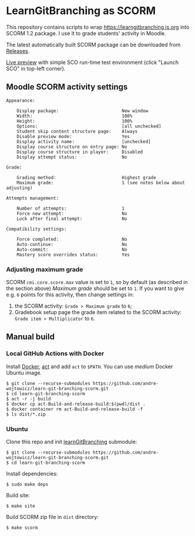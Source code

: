 # LearnGitBranching as SCORM

This repository contains scripts to wrap <https://learngitbranching.js.org> into SCORM 1.2 package. I use it to grade students' activity in Moodle.

The latest automatically built SCORM package can be downloaded from [Releases](https://github.com/andre-wojtowicz/learn-git-branching-scorm/releases).

[Live preview](https://andre-wojtowicz.github.io/learn-git-branching-scorm/) with simple SCO run-time test environment (click "Launch SCO" in top-left corner).

## Moodle SCORM activity settings

```plaintext
Appearance:

    Display package:                        New window
    Width:                                  100%
    Height:                                 100%
    Options:                                [all unchecked]
    Student skip content structure page:    Always
    Disable preview mode:                   Yes
    Display activity name:                  [unchecked]
    Display course structure on entry page: No
    Display course structure in player:     Disabled
    Display attempt status:                 No

Grade:

    Grading method:                         Highest grade
    Maximum grade:                          1 (see notes below about adjusting)

Attempts management:

    Number of attempts:                     1
    Force new attempt:                      No
    Lock after final attempt:               No

Compatibility settings:

    Force completed:                        No
    Auto-continue:                          No
    Auto-commit:                            No
    Mastery score overrides status:         Yes
```

### Adjusting maximum grade

SCORM `cmi.core.score.max` value is set to `1`, so by default (as described in the section
above) *Maximum grade* should be set to `1`. If you want to give e.g. `6` points for this activity,
then change settings in:

1. the SCORM activity: `Grade > Maximum grade` to `6`;
2. Gradebook setup page the grade item related to the SCORM activity: `Grade item > Multiplicator` to `6`.

## Manual build

### Local GitHub Actions with Docker

Install [Docker](https://docs.docker.com/engine/install/ubuntu/), [act](https://github.com/nektos/act#bash-script) and add `act` to `$PATH`. You can use *medium* Docker Ubuntu image.

```shell
$ git clone --recurse-submodules https://github.com/andre-wojtowicz/learn-git-branching-scorm.git
$ cd learn-git-branching-scorm
$ act -r -j build
$ docker cp act-Build-and-release-build:$(pwd)/dist .
$ docker container rm act-Build-and-release-build -f
$ ls dist/*.zip
```

### Ubuntu

Clone this repo and init [learnGitBranching](https://github.com/pcottle/learnGitBranching) submodule:

```shell
$ git clone --recurse-submodules https://github.com/andre-wojtowicz/learn-git-branching-scorm.git
$ cd learn-git-branching-scorm
```

Install dependencies:

```shell
$ sudo make deps
```

Build site:

```shell
$ make site
```

Build SCORM zip file in `dist` directory:

```shell
$ make scorm
```